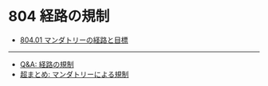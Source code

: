 # 804 経路の規制

* [804.01 マンダトリーの経路と目標](80401)
---
* [Q&A: 経路の規制](qa-man)
* [超まとめ: マンダトリーによる規制](mandatory)